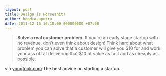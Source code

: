 ```yaml
---
layout: post
title: Design is Horseshit!
author: hendrasaputra
date: 2011-12-16 16:10:00.000000000 +07:00
---
```

>**Solve a real customer problem.** If you’re an early stage startup with no revenue, don’t even think about design! Think hard about what problem you can solve that a customer will give you $10 for and work your ass off at delivering that $10 of value as fast and as cheaply as possible.

via <a href="http://yongfook.com/post/14295124427/design-is-horseshit">yongfook.com</a>
The best advice on starting a startup.
  
